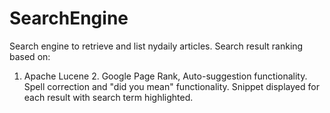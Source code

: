 # SearchEngine
Search engine to retrieve and list nydaily articles.
Search result ranking based on:
  1. Apache Lucene  2. Google Page Rank, 
Auto-suggestion functionality.
Spell correction and "did you mean" functionality.
Snippet displayed for each result with search term highlighted.  
